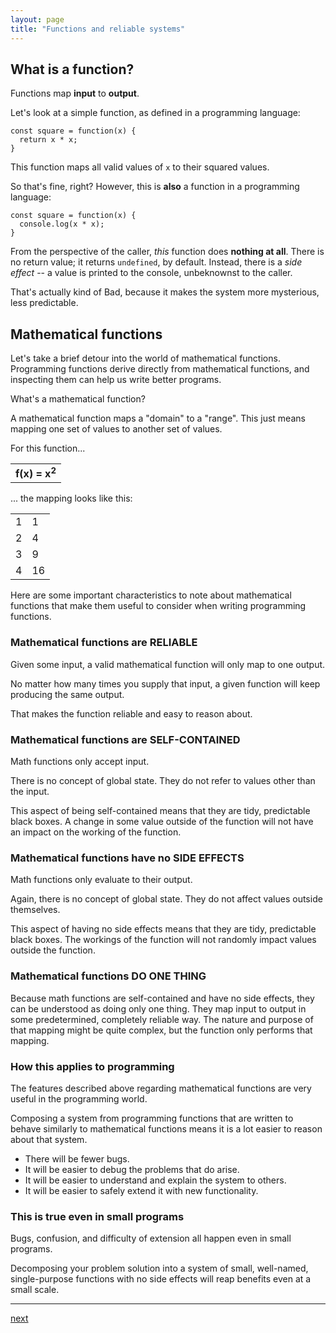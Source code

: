 ```yaml
---
layout: page
title: "Functions and reliable systems"
---
```


## What is a function?

Functions map **input** to **output**.

Let's look at a simple function, as defined in a programming language:

```
const square = function(x) {
  return x * x;
}
```

This function maps all valid values of `x` to their squared values.

So that's fine, right? However, this is **also** a function in a programming language:

```
const square = function(x) {
  console.log(x * x);
}
```

From the perspective of the caller, _this_ function does **nothing at all**. There is no return value; it returns `undefined`, by default.  Instead, there is a *side effect* -- a value is printed to the console, unbeknownst to the caller.

That's actually kind of Bad, because it makes the system more mysterious, less predictable.

## Mathematical functions

Let's take a brief detour into the world of mathematical functions. Programming functions derive directly from mathematical functions, and inspecting them can help us write better programs.

What's a mathematical function?

A mathematical function maps a "domain" to a "range". This just means mapping one set of values to another set of values.

For this function...
<table>
  <tr><td><strong>f(x) = x<sup>2</sup></strong></td></tr>
</table>

... the mapping looks like this:
<table>
  <tr><td>1</td><td>1</td></tr>
  <tr><td>2</td><td>4</td></tr>
  <tr><td>3</td><td>9</td></tr>
  <tr><td>4</td><td>16</td></tr>
</table>

Here are some important characteristics to note about mathematical functions that make them useful to consider when writing programming functions.

### Mathematical functions are RELIABLE

Given some input, a valid mathematical function will only map to one output.

No matter how many times you supply that input, a given function will keep producing the same output.

That makes the function reliable and easy to reason about.

### Mathematical functions are SELF-CONTAINED

Math functions only accept input.

There is no concept of global state. They do not refer to values other than the input.

This aspect of being self-contained means that they are tidy, predictable black boxes. A change in some value outside of the function will not have an impact on the working of the function.

### Mathematical functions have no SIDE EFFECTS

Math functions only evaluate to their output.

Again, there is no concept of global state. They do not affect values outside themselves.

This aspect of having no side effects means that they are tidy, predictable black boxes. The workings of the function will not randomly impact values outside the function.

### Mathematical functions DO ONE THING

Because math functions are self-contained and have no side effects, they can be understood as doing only one thing. They map input to output in some predetermined, completely reliable way. The nature and purpose of that mapping might be quite complex, but the function only performs that mapping.

### How this applies to programming

The features described above regarding mathematical functions are very useful in the programming world.

Composing a system from programming functions that are written to behave similarly to mathematical functions means it is a lot easier to reason about that system.

* There will be fewer bugs.
* It will be easier to debug the problems that do arise.
* It will be easier to understand and explain the system to others.
* It will be easier to safely extend it with new functionality.

### This is true even in small programs

Bugs, confusion, and difficulty of extension all happen even in small programs.

Decomposing your problem solution into a system of small, well-named, single-purpose functions with no side effects will reap benefits even at a small scale.


---
[next](../11-avoiding-assumptions)
